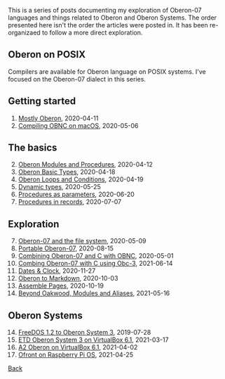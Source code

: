 
This is a series of posts documenting my exploration of Oberon-07
languages and things related to Oberon and Oberon Systems.
The order presented here isn't the order the articles were
posted in. It has been re-organizaed to follow a more direct
exploration.

Oberon on POSIX
---------------

Compilers are available for Oberon language on POSIX
systems. I've focused on the Oberon-07 dialect in this series.

Getting started 
---------------

1. [Mostly Oberon](/blog/2020/04/11/Mostly-Oberon.html), 2020-04-11
6. [Compiling OBNC on macOS](/blog/2020/05/06/Compiling-OBNC-on-macOS.html), 2020-05-06


The basics
----------

2. [Oberon Modules and Procedures](/blog/2020/04/12/Mostly-Oberon-Modules.html), 2020-04-12
3. [Oberon Basic Types](/blog/2020/04/18/Mostly-Oberon-Basic-Types.html), 2020-04-18
4. [Oberon Loops and Conditions](/blog/2020/04/19/Mostly-Oberon-Loops-and-Conditions.html), 2020-04-19
8. [Dynamic types](/blog/2020/05/25/Dynamic-types.html), 2020-05-25
9. [Procedures as parameters](/blog/2020/06/20/Procedures-as-parameters.html), 2020-06-20
10. [Procedures in records](/blog/2020/07/07/Procedures-in-records.html), 2020-07-07

Exploration
-----------

7. [Oberon-07 and the file system](/blog/2020/05/09/Oberon-07-and-the-filesystem.html), 2020-05-09
11. [Portable Oberon-07](/blog/2020/08/15/Portable-Oberon-07.html), 2020-08-15
5. [Combining Oberon-07 and C with OBNC](/blog/2020/05/01/Combining-Oberon-and-C.html), 2020-05-01
16. [Combing Oberon-07 with C using Obc-3](/blog/2021/06/14/Combining-Oberon-07-with-C-using-Obc-3.html), 2021-06-14
14. [Dates & Clock](/blog/2020/11/27/Dates-and-Clock.html), 2020-11-27
12. [Oberon to Markdown](/blog/2020/10/03/Oberon-to-markdown.html), 2020-10-03
13. [Assemble Pages](/blog/2020/10/03/Oberon-to-markdown.html), 2020-10-19
15. [Beyond Oakwood, Modules and Aliases](/blog/2021/05/16/Beyond-Oakwood-Modules-and-Aliases.html), 2021-05-16

Oberon Systems
--------------

14. [FreeDOS 1.2 to Oberon System 3](/blog/2019/07/28/freedos-to-oberon-system-3.html), 2019-07-28
15. [ETD Oberon System 3 on VirtualBox 6.1](/blog/2021/03/17/NativeOberon-VirtualBox.html), 2021-03-17
16. [A2 Oberon on VirtualBox 6.1](/blog/2021/04/02/A2-Oberon-on-VirtualBox-6.1.html), 2021-04-02
17. [Ofront on Raspberry Pi OS](/blog/2021/04/25/Ofront-on-Rasberry-Pi-OS.html), 2021-04-25

[Back](./)

